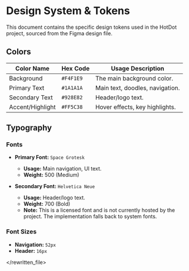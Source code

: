 # Design System & Tokens

This document contains the specific design tokens used in the HotDot project, sourced from the Figma design file.

## Colors

| Color Name      | Hex Code   | Usage Description              |
| --------------- | ---------- | ------------------------------ |
| Background      | `#F4F1E9`  | The main background color.     |
| Primary Text    | `#1A1A1A`  | Main text, doodles, navigation.|
| Secondary Text  | `#928E82`  | Header/logo text.              |
| Accent/Highlight| `#FF5C38`  | Hover effects, key highlights. |

## Typography

### Fonts

- **Primary Font:** `Space Grotesk`
  - **Usage:** Main navigation, UI text.
  - **Weight:** 500 (Medium)

- **Secondary Font:** `Helvetica Neue`
  - **Usage:** Header/logo text.
  - **Weight:** 700 (Bold)
  - **Note:** This is a licensed font and is not currently hosted by the project. The implementation falls back to system fonts.

### Font Sizes

- **Navigation:** `52px`
- **Header:** `16px`

</rewritten_file>
